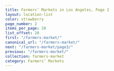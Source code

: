 ```yaml
---
title: Farmers’ Markets in Los Angeles, Page 2
layout: location-list
color: strawberry
page_number: 2
items_per_page: 20
list_offset: 20
first: "/farmers-market/"
canonical_url: "/farmers-market/"
next: "/farmers-market/page3/"
previous: "/farmers-market/"
collection: farmers-market
category: Farmers’ Markets
---
```


